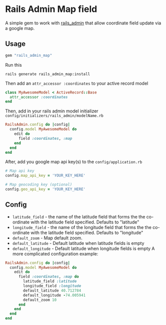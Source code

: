 
# Rails Admin Map field

A simple gem to work with [rails_admin](https://github.com/sferik/rails_admin) that allow coordinate field update via a google map.

## Usage


```ruby
gem "rails_admin_map"
```

Run this
```
rails generate rails_admin_map:install
```

Then add an ```attr_accessor :coordinates``` to your active record model

```ruby
class MyAwesomeModel < ActiveRecord::Base
  attr_accessor :coordinates
end
```

Then, add in your rails admin model initializer<br/>
``` config/initializers/rails_admin/modelName.rb ```

```ruby
RailsAdmin.config do |config|
  config.model MyAwesomeModel do
    edit do
      field :coordinates, :map
    end
  end
end
```

After, add you google map api key(s) to the `config/application.rb`
```ruby
# Map api key
config.map_api_key = 'YOUR_KEY_HERE'

# Map geocoding key (optional)
config.geo_api_key = 'YOUR_KEY_HERE'
```

## Config

- `latitude_field` - the name of the latitude field that forms the the co-ordinate with the latitude field specified. Defaults to "latitude"
- `longitude_field` - the name of the longitude field that forms the the co-ordinate with the latitude field specified. Defaults to "longitude"
- `default_zoom` - Map default zoom.
- `default_latitude` - Default latitude when latitude fields is empty
- `default_longitude` - Default latitude when longitude fields is empty
A more complicated configuration example:

```ruby
RailsAdmin.config do |config|
  config.model MyAwesomeModel do
    edit do
      field :coordinates, :map do
        latitude_field :latitude
        longitude_field :longitude
        default_latitude 40.712784
        default_longitude -74.005941
        default_zoom 10
      end
    end
  end
end
```
